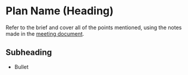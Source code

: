 # Plan Name (Heading)

Refer to the brief and cover all of the points mentioned, using the notes made in the [meeting document](../Meeting%20Notes/Stage2/2019-01-29-Meeting1.md).

## Subheading

* Bullet
